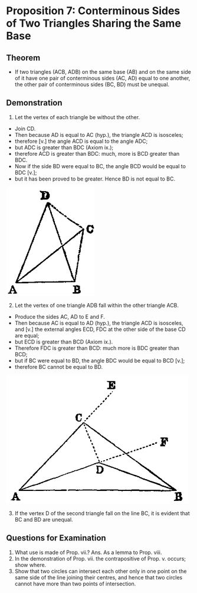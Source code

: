 
# Proposition 7: Conterminous Sides of Two Triangles Sharing the Same Base

## Theorem
* If two triangles (ACB, ADB) on the same base (AB) and on the same side of it have one pair of conterminous sides (AC, AD) equal to one another, the other pair of conterminous sides (BC, BD) must be unequal.


## Demonstration
1. Let the vertex of each triangle be without the other.
  * Join CD.
  * Then because AD is equal to AC (hyp.), the triangle ACD is isosceles;
  * therefore [v.] the angle ACD is equal to the angle ADC;
  * but ADC is greater than BDC (Axiom ix.);
  * therefore ACD is greater than BDC: much, more is BCD greater than BDC.
  * Now if the side BD were equal to BC, the angle BCD would be equal to BDC [v.];
  * but it has been proved to be greater. Hence BD is not equal to BC.

![Proposition 7](f020.png)

2. Let the vertex of one triangle ADB fall within the other triangle ACB.
  * Produce the sides AC, AD to E and F.
  * Then because AC is equal to AD (hyp.), the triangle ACD is isosceles, and [v.] the external angles ECD, FDC at the other side of the base CD are equal;
  * but ECD is greater than BCD (Axiom ix.).
  * Therefore FDC is greater than BCD: much more is BDC greater than BCD;
  * but if BC were equal to BD, the angle BDC would be equal to BCD [v.];
  * therefore BC cannot be equal to BD.

![Proposition 7](f021.png)


3. If the vertex D of the second triangle fall on the line BC, it is evident that BC and BD are unequal.


## Questions for Examination

1. What use is made of Prop. vii.? Ans. As a lemma to Prop. viii.
2. In the demonstration of Prop. vii. the contrapositive of Prop. v. occurs; show where.
3. Show that two circles can intersect each other only in one point on the same side of the line joining their centres, and hence that two circles cannot have more than two points of intersection.
